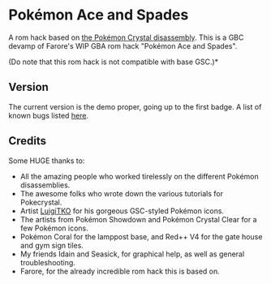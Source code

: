 # Pokémon Ace and Spades

A rom hack based on [the Pokémon Crystal disassembly](https://github.com/pret/pokecrystal). This is a GBC devamp of Farore's WIP GBA rom hack "Pokémon Ace and Spades".

(Do note that this rom hack is not compatible with base GSC.)*

## Version
The current version is the demo proper, going up to the first badge. A list of known bugs listed [here](KNOWN_ISSUES.txt).

## Credits
Some HUGE thanks to:
* All the amazing people who worked tirelessly on the different Pokémon disassemblies.
* The awesome folks who wrote down the various tutorials for Pokecrystal.
* Artist [LuigiTKO](https://twitter.com/LuigiTKO) for his gorgeous GSC-styled Pokémon icons.
* The artists from Pokémon Showdown and Pokémon Crystal Clear for a few Pokémon icons.
* Pokémon Coral for the lamppost base, and Red++ V4 for the gate house and gym sign tiles.
* My friends Idain and Seasick, for graphical help, as well as general troubleshooting.
* Farore, for the already incredible rom hack this is based on.
